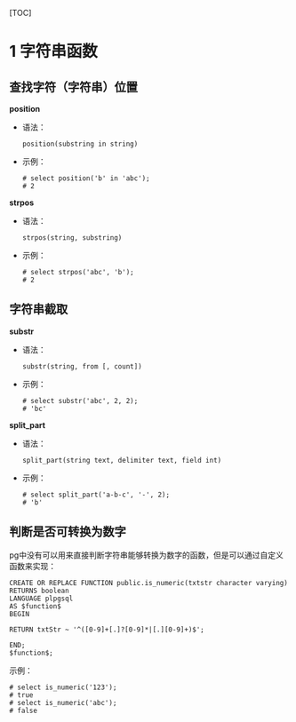 [TOC]



# 1 字符串函数

## 查找字符（字符串）位置

**position**

- 语法：

  ```
  position(substring in string)
  ```

- 示例：

  ```
  # select position('b' in 'abc');
  # 2
  ```

  

**strpos**

- 语法：

  ```
  strpos(string, substring)
  ```

- 示例：

  ```
  # select strpos('abc', 'b');
  # 2
  ```

  

## 字符串截取

**substr**

- 语法：

  ```
  substr(string, from [, count])
  ```

- 示例：

  ```
  # select substr('abc', 2, 2);
  # 'bc'
  ```

  

**split_part**

- 语法：

  ```
  split_part(string text, delimiter text, field int)
  ```

- 示例：

  ```
  # select split_part('a-b-c', '-', 2);
  # 'b'
  ```

  

## 判断是否可转换为数字

pg中没有可以用来直接判断字符串能够转换为数字的函数，但是可以通过自定义函数来实现：

```
CREATE OR REPLACE FUNCTION public.is_numeric(txtstr character varying)
RETURNS boolean
LANGUAGE plpgsql
AS $function$ 
BEGIN 
   
RETURN txtStr ~ '^([0-9]+[.]?[0-9]*|[.][0-9]+)$'; 
      
END; 
$function$;
```



示例：

```
# select is_numeric('123');
# true
# select is_numeric('abc');
# false
```

